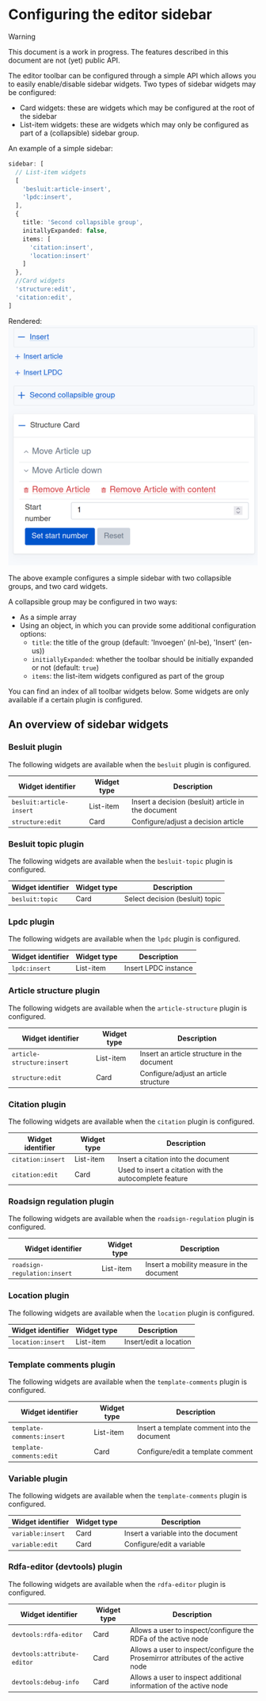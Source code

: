# Configuring the editor sidebar
> [!WARNING]
>This document is a work in progress. 
>The features described in this document are not (yet) public API.


The editor toolbar can be configured through a simple API which allows you to easily enable/disable sidebar widgets.
Two types of sidebar widgets may be configured:
- Card widgets: these are widgets which may be configured at the root of the sidebar
- List-item widgets: these are widgets which may only be configured as part of a (collapsible) sidebar group.

An example of a simple sidebar:

```ts
sidebar: [
  // List-item widgets
  [
    'besluit:article-insert',
    'lpdc:insert',
  ],
  {
    title: 'Second collapsible group',
    initallyExpanded: false,
    items: [
      'citation:insert',
      'location:insert'
    ]
  },
  //Card widgets
  'structure:edit',
  'citation:edit',
]
```

Rendered:
![alt text](/docs/images/example-sidebar_simple.png)

The above example configures a simple sidebar with two collapsible groups, and two card widgets.

A collapsible group may be configured in two ways:
- As a simple array
- Using an object, in which you can provide some additional configuration options:
  * `title`: the title of the group (default: 'Invoegen' (nl-be), 'Insert' (en-us))
  * `initiallyExpanded`: whether the toolbar should be initially expanded or not (default: `true`)
  * `items`: the list-item widgets configured as part of the group

You can find an index of all toolbar widgets below.
Some widgets are only available if a certain plugin is configured.


## An overview of sidebar widgets

### Besluit plugin

The following widgets are available when the `besluit` plugin is configured.

| Widget identifier        | Widget type | Description                                         |
| ------------------------ | ----------- | --------------------------------------------------- |
| `besluit:article-insert` | List-item   | Insert a decision (besluit) article in the document |
| `structure:edit`         | Card        | Configure/adjust a decision article                 |

### Besluit topic plugin

The following widgets are available when the `besluit-topic` plugin is configured.

| Widget identifier | Widget type | Description                     |
| ----------------- | ----------- | ------------------------------- |
| `besluit:topic`   | Card        | Select decision (besluit) topic |

### Lpdc plugin

The following widgets are available when the `lpdc` plugin is configured.

| Widget identifier | Widget type | Description          |
| ----------------- | ----------- | -------------------- |
| `lpdc:insert`     | List-item   | Insert LPDC instance |

### Article structure plugin

The following widgets are available when the `article-structure` plugin is configured.

| Widget identifier          | Widget type | Description                                 |
| -------------------------- | ----------- | ------------------------------------------- |
| `article-structure:insert` | List-item   | Insert an article structure in the document |
| `structure:edit`           | Card        | Configure/adjust an article structure       |

### Citation plugin

The following widgets are available when the `citation` plugin is configured.

| Widget identifier | Widget type | Description                                             |
| ----------------- | ----------- | ------------------------------------------------------- |
| `citation:insert` | List-item   | Insert a citation into the document                     |
| `citation:edit`   | Card        | Used to insert a citation with the autocomplete feature |

### Roadsign regulation plugin

The following widgets are available when the `roadsign-regulation` plugin is configured.

| Widget identifier            | Widget type | Description                               |
| ---------------------------- | ----------- | ----------------------------------------- |
| `roadsign-regulation:insert` | List-item   | Insert a mobility measure in the document |

### Location plugin

The following widgets are available when the `location` plugin is configured.

| Widget identifier | Widget type | Description            |
| ----------------- | ----------- | ---------------------- |
| `location:insert` | List-item   | Insert/edit a location |

### Template comments plugin

The following widgets are available when the `template-comments` plugin is configured.

| Widget identifier          | Widget type | Description                                 |
| -------------------------- | ----------- | ------------------------------------------- |
| `template-comments:insert` | List-item   | Insert a template comment into the document |
| `template-comments:edit`   | Card        | Configure/edit a template comment           |

### Variable plugin

The following widgets are available when the `template-comments` plugin is configured.

| Widget identifier | Widget type | Description                         |
| ----------------- | ----------- | ----------------------------------- |
| `variable:insert` | Card        | Insert a variable into the document |
| `variable:edit`   | Card        | Configure/edit a variable           |

### Rdfa-editor (devtools) plugin

The following widgets are available when the `rdfa-editor` plugin is configured.

| Widget identifier           | Widget type | Description                                                                      |
| --------------------------- | ----------- | -------------------------------------------------------------------------------- |
| `devtools:rdfa-editor`      | Card        | Allows a user to inspect/configure the RDFa of the active node                   |
| `devtools:attribute-editor` | Card        | Allows a user to inspect/configure the Prosemirror attributes of the active node |
| `devtools:debug-info`       | Card        | Allows a user to inspect additional information of the active node     |

